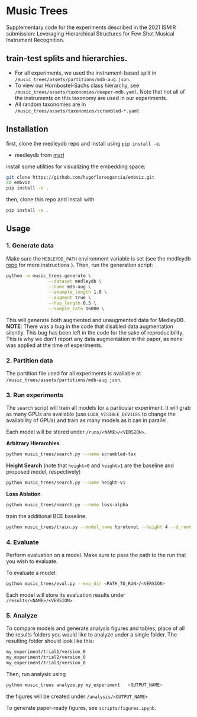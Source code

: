 # Music Trees

Supplementary code for the experiments described in the 2021 ISMIR submission: Leveraging Hierarchical Structures for Few Shot Musical Instrument Recognition. 

##  train-test splits and hierarchies. 

- For all experiments, we used the instrument-based split in `/music_trees/assets/partitions/mdb-aug.json`. 
- To view our Hornbostel-Sachs class hierarchy, see `/music_trees/assets/taxonomies/deeper-mdb.yaml`. Note that not all of the instruments on this taxonomy are used in our experiments. 
- All random taxonomies are in `/music_trees/assets/taxonomies/scrambled-*.yaml` 


## Installation

first, clone the medleydb repo and install using `pip install -e`:
- medleydb from [marl](https://github.com/marl/medleydb)

install some utilities for visualizing the embedding space:
```bash
git clone https://github.com/hugofloresgarcia/embviz.git
cd embviz
pip install -e .
```

then, clone this repo and install with
```bash 
pip install -e .
```

## Usage

### 1. Generate data

Make sure the `MEDLEYDB_PATH` environment variable is set (see the medleydb [repo](https://github.com/marl/medleydb) for more instructions ). Then, run the
generation script:

```bash
python -m music_trees.generate \
                --dataset medleydb \
                --name mdb-aug \
                --example_length 1.0 \
                --augment true \
                --hop_length 0.5 \
                --sample_rate 16000 \
```

This will generate both augmented and unaugmented data for MedleyDB. **NOTE**: There was a bug in the code that disabled data augmentation silently. This bug has been left in the code for the sake of reproducibility. This is why we don't report any data augmentation in the paper, as none was applied at the time of experiments.

### 2. Partition data

The partition file used for all experiments is available at `/music_trees/assets/partitions/mdb-aug.json`. 

### 3. Run experiments

The `search` script will train all models for a particular experiment. It will grab as many GPUs are available (use `CUDA_VISIBLE_DEVICES` to change the availability of GPUs) and train as many models as it can in parallel. 

Each model will be stored under `/runs/<NAME>/<VERSION>`.

**Arbitrary Hierarchies**
```bash
python music_trees/search.py --name scrambled-tax
```

**Height Search**
(note that `height=0` and `height=1` are the baseline and proposed model, respectively)
```bash
python music_trees/search.py --name height-v1
```

**Loss Ablation**
```bash
python music_trees/search.py --name loss-alpha
```

train the additional BCE baseline:
```bash
python music_trees/train.py --model_name hprotonet --height 4 --d_root 128 --loss_alpha 1 --name "flat (BCE)" --dataset mdb-aug --learning_rate 0.03 --loss_weight_fn cross-entropy
```

### 4. Evaluate

Perform evaluation on a model. Make sure to pass the path to the run that you wish to evaluate. 

To evaluate a model:
```bash
python music_trees/eval.py --exp_dir <PATH_TO_RUN>/<VERSION>
```

Each model will store its evaluation results under `/results/<NAME>/<VERSION>`

### 5. Analyze

To compare models and generate analysis figures and tables, place of all the results folders you would like to analyze under a single folder. The resulting folder should look like this:

```bash
my_experiment/trial1/version_0
my_experiment/trial2/version_0
my_experiment/trial3/version_0
```

Then, run analysis using 
```bash
python music_trees analyze.py my_experiment   <OUTPUT_NAME> 
```

the figures will be created under `/analysis/<OUTPUT_NAME>`


To generate paper-ready figures, see `scripts/figures.ipynb`. 